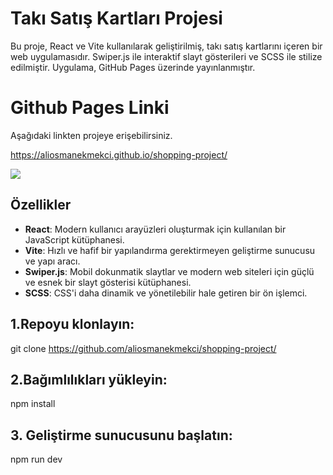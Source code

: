 # Takı Satış Kartları Projesi

Bu proje, React ve Vite kullanılarak geliştirilmiş, takı satış kartlarını içeren bir web uygulamasıdır. Swiper.js ile interaktif slayt gösterileri ve SCSS ile stilize edilmiştir. Uygulama, GitHub Pages üzerinde yayınlanmıştır.

# Github Pages Linki

Aşağıdaki linkten projeye erişebilirsiniz.

https://aliosmanekmekci.github.io/shopping-project/

![]([https://github.com/Your_Repository_Name/Your_GIF_Name.gif](https://github.com/aliosmanekmekci/shopping-project/blob/main/src/assets/logos/trim.4986C229-9A55-44D6-A99B-2B6BF75A2004.GIF))

## Özellikler

- **React**: Modern kullanıcı arayüzleri oluşturmak için kullanılan bir JavaScript kütüphanesi.
- **Vite**: Hızlı ve hafif bir yapılandırma gerektirmeyen geliştirme sunucusu ve yapı aracı.
- **Swiper.js**: Mobil dokunmatik slaytlar ve modern web siteleri için güçlü ve esnek bir slayt gösterisi kütüphanesi.
- **SCSS**: CSS'i daha dinamik ve yönetilebilir hale getiren bir ön işlemci.

 ## 1.Repoyu klonlayın:

git clone https://github.com/aliosmanekmekci/shopping-project/

## 2.Bağımlılıkları yükleyin:

npm install

## 3. Geliştirme sunucusunu başlatın:

npm run dev
